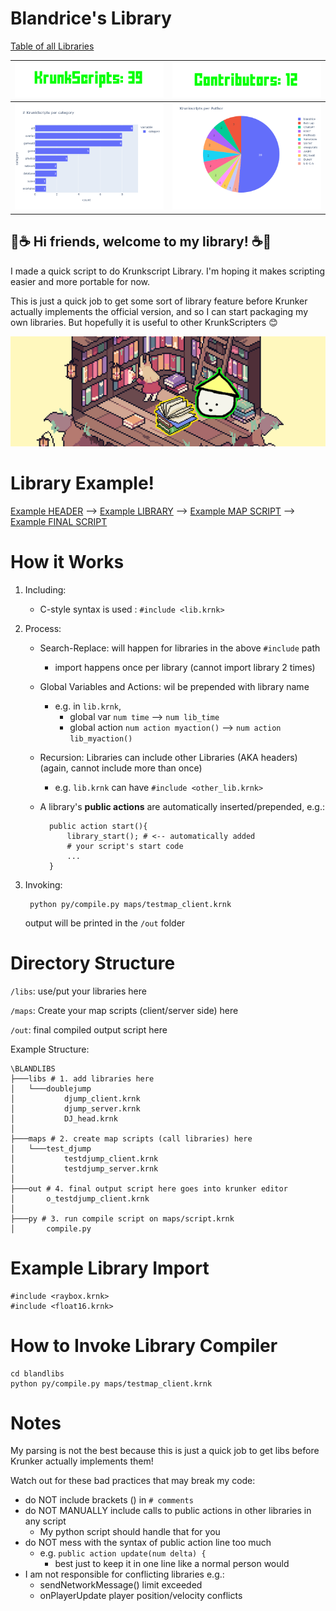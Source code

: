 # Blandrice's Library
[Table of all Libraries](KrunkScriptTable.md)

![](cnt_krunkscript.png?)          |  ![](cnt_contributors.png?)
:-------------------------:|:-------------------------:
![](category.png?)  |  ![](author.png?)


## 📖☕ Hi friends, welcome to my library! ☕📖

I made a quick script to do Krunkscript Library. I'm hoping it makes scripting easier and more portable for now.

This is just a quick job to get some sort of library feature before Krunker actually implements the official version, and so I can start packaging my own libraries. But hopefully it is useful to other KrunkScripters 😊

<p align="center">
  <img src="blandlib.png?" />
</p>


# Library Example!

[Example HEADER](/libs/test/test_header_h.krnk) --> [Example LIBRARY](/libs/test/test_library_c.krnk) --> [Example MAP SCRIPT](/libs/test/test_map_c.krnk) --> [Example FINAL SCRIPT](/libs/test/o_test_map_c.krnk)


# How it Works
1. Including: 
    - C-style syntax is used : `#include <lib.krnk>`
2. Process: 
    - Search-Replace: will happen for libraries in the above `#include` path 
        - import happens once per library (cannot import library 2 times)
    - Global Variables and Actions: wil be prepended with library name
        - e.g. in `lib.krnk`, 
            - global var `num time` --> `num lib_time`
            - global action `num action myaction()` --> `num action lib_myaction()`
    - Recursion: Libraries can include other Libraries (AKA headers) (again, cannot include more than once)
        - e.g. `lib.krnk` can have `#include <other_lib.krnk>`

    - A library's **public actions** are automatically inserted/prepended, e.g.:
        
            public action start(){
                library_start(); # <-- automatically added 
                # your script's start code
                ...
            }
            
3. Invoking:
    
        python py/compile.py maps/testmap_client.krnk

    output will be printed in the `/out` folder




# Directory Structure
`/libs`: use/put your libraries here

`/maps`: Create your map scripts (client/server side) here

`/out`: final compiled output script here

Example Structure:

    \BLANDLIBS
    ├───libs # 1. add libraries here
    │   └───doublejump 
    │           djump_client.krnk
    │           djump_server.krnk
    │           DJ_head.krnk
    │
    ├───maps # 2. create map scripts (call libraries) here
    │   └───test_djump
    │           testdjump_client.krnk
    │           testdjump_server.krnk
    │
    ├───out # 4. final output script here goes into krunker editor
    │       o_testdjump_client.krnk
    │
    ├───py # 3. run compile script on maps/script.krnk
    │       compile.py

# Example Library Import

    #include <raybox.krnk> 
    #include <float16.krnk>

# How to Invoke Library Compiler

    cd blandlibs
    python py/compile.py maps/testmap_client.krnk


# Notes
My parsing is not the best because this is just a quick job to get libs before Krunker actually implements them!

Watch out for these bad practices that may break my code:
- do NOT include brackets () in `# comments`
- do NOT MANUALLY include calls to public actions in other libraries in any script
    - My python script should handle that for you
- do NOT mess with the syntax of public action line too much
    - e.g. `public action update(num delta) {`
        - best just to keep it in one line like a normal person would
- I am not responsible for conflicting libraries e.g.:
    - sendNetworkMessage() limit exceeded
    - onPlayerUpdate player position/velocity conflicts